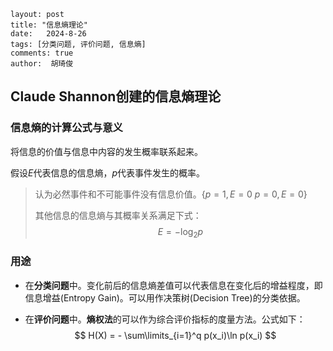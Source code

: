 ```
layout: post
title: "信息熵理论"
date:   2024-8-26
tags: [分类问题, 评价问题, 信息熵]
comments: true
author:  胡琦俊
```

## Claude Shannon创建的信息熵理论

### 信息熵的计算公式与意义

将信息的价值与信息中内容的发生概率联系起来。

假设$E$代表信息的信息熵，$p$代表事件发生的概率。

>认为必然事件和不可能事件没有信息价值。$\{p=1,E=0$   $p=0,E=0\}$
>
>其他信息的信息熵与其概率关系满足下式：
>$$
>E = -\log_2p
>$$

### 用途

- 在**分类问题**中。变化前后的信息熵差值可以代表信息在变化后的增益程度，即信息增益(Entropy Gain)。可以用作决策树(Decision Tree)的分类依据。

- 在**评价问题**中。**熵权法**的可以作为综合评价指标的度量方法。公式如下：
  $$
  H(X) = - \sum\limits_{i=1}^q p(x_i)\ln p(x_i)
  $$